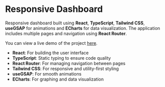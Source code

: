 # Responsive Dashboard

Responsive dashboard built using **React**, **TypeScript**, **Tailwind CSS**, **useGSAP** for animations and **ECharts** for data visualization. The application includes multiple pages and navigation using **React Router**.

You can view a live demo of the project [here](https://dashboard-seven-bice.vercel.app/).

- **React**: For building the user interface
- **TypeScript**: Static typing to ensure code quality
- **React Router**: For managing navigation between pages
- **Tailwind CSS**: For responsive and utility-first styling
- **useGSAP**: For smooth animations
- **ECharts**: For graphing and data visualization
